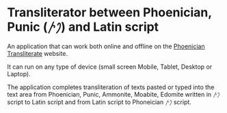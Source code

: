 # Transliterator between Phoenician, Punic (𐤐𐤕) and Latin script
An application that can work both online and offline on the [Phoenician Transliterate](https://vyshantha.github.io/phoeniciantransliterate/) website. 

It can run on any type of device (small screen Mobile, Tablet, Desktop or Laptop). 

The application completes transliteration of texts pasted or typed into the text area from Phoenician, Punic, Ammonite, Moabite, Edomite written in 𐤐𐤕 script to Latin script and from Latin script to Phoneician 𐤐𐤕 script.
